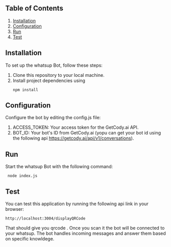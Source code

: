 
## Table of Contents

1. [Installation](#installation)
2. [Configuration](#configuration)
3. [Run](#run)
4. [Test](#test)

## Installation
To set up the whatsup Bot, follow these steps:

1. Clone this repository to your local machine.
3. Install project dependencies using 
   ```
   npm install
   
   ```

## Configuration
Configure the bot by editing the config.js file:

1. ACCESS_TOKEN: Your access token for the GetCody.ai API.
2. BOT_ID: Your bot's ID from GetCody.ai (yopu can get your bot id using the following api https://getcody.ai/api/v1/conversations).

## Run
Start the whatsup Bot with the following command:  
```
 node index.js 

 ```
   

## Test

You can test this application by running the following api link in your browser:
```
http://localhost:3004/displayQRCode

```

That should give you qrcode . Once you scan it the bot will be connected to your whatsup. The bot handles incoming messages and answer them based on specific knowldege.